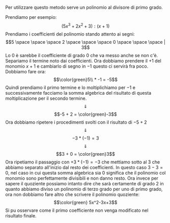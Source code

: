 Per utilizzare questo metodo serve un polinomio al divisore di primo grado.

Prendiamo per esempio:
$$(5x^3 + 2x^2 + 3) : (x+1)$$
Prendiamo i coefficienti del polinomio stando attento ai segni:
$$5 \space \space \space 2 \space \space \space 0 \space \space \space | 3$$
Lo $0$ è sarebbe il coefficiente di grado $0$ che va messo anche se non c'è. Separiamo il termine noto dai coefficienti.
Ora dobbiamo prendere il $+1$ del monomio $x +1$ e cambiarlo di segno in $-1$ questo ci servirà fra poco.
Dobbiamo fare ora:
$$\color{green}5\\ * -1 = -5$$
Quindi prendiamo il primo termine e lo moltiplichiamo per $-1$ e successivamente facciamo la somma algebrica del risultato di questa moltiplicazione per il secondo termine.
$$\Downarrow$$
$$-5 + 2 = \color{green}-3$$
Ora dobbiamo ripetere i procedimenti svolti con il risultato di $-5+2$
$$\Downarrow$$
$$-3 * (-1) = 3$$
$$\Downarrow$$
$$3 + 0 = \color{green}3$$
Ora ripetiamo il passaggio con $+3 * (-1) = -3$ che mettiamo sotto al $3$ che abbiamo separato all'inizio dal resto dei coefficienti. In questo caso $3 -3 = 0$, nel caso in cui questa somma algebrica sia $0$ significa che il polinomio col monomio sono perfettamente divisibili e non danno resto. 
Ora invece per sapere il quoziente possiamo intanto dire che sarà certamente di grado $2$ in quanto abbiamo diviso un polinomio di terzo grado per uno di primo grado, ora non dobbiamo fare altro che scrivere il polinomio quoziente:
$$\color{green} 5x^2-3x+3$$
Si pu osservare come il primo coefficiente non venga modificato nel risultato finale.